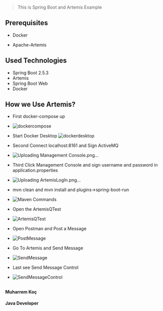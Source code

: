 

> This is Spring Boot and Artemis Example


## Prerequisites

* Docker

* Apache-Artemis

## Used Technologies

* Spring Boot 2.5.3
* Artemis
* Spring Boot Web
* Docker

## How we Use Artemis?
* First docker-compose up 
* ![dockercompose](https://user-images.githubusercontent.com/80245013/129343801-2194fef5-fde3-4e1e-9fb3-92995d6f88c7.png)
* Start Docker Desktop
![dockerdesktop](https://user-images.githubusercontent.com/80245013/129343850-d028460a-2b6b-499c-ad59-1a304167b8d8.png)


* Second  Connect localhost:8161 and Sign ActiveMQ
* ![Uploading Management Console.png…]()

* Third Click Management Console and sign username and password in application.properties
* ![Uploading ArtemisLogIn.png…]()

*  mvn clean and mvn install and plugins->spring-boot-run
*  ![Maven Commands](https://user-images.githubusercontent.com/80245013/129343986-efb9083f-b37f-4be1-9428-5268aa10bb32.png)

*  Open the ArtemisQTest
*  ![ArtemisQTest](https://user-images.githubusercontent.com/80245013/129344203-fd9fb50b-2fd7-471c-b150-c3d7c36a559b.png)

* Open Postman and Post a Message
* ![PostMessage](https://user-images.githubusercontent.com/80245013/129344307-b8684bf9-1d48-4205-b59b-38ee7945a90b.png)

* Go To Artemis and Send Message
* ![SendMessage](https://user-images.githubusercontent.com/80245013/129344360-fb49788f-df3a-4016-9e5e-34abc91b5292.png)

* Last see Send Message Control
* ![SendMessageControl](https://user-images.githubusercontent.com/80245013/129344419-1ac5bc3b-63e7-4db1-acf6-f17cf784b583.png)





##
                                                        
                                                                       
                                                                      
    
 ####    Muharrem Koç
   
  ####      Java Developer    
          

